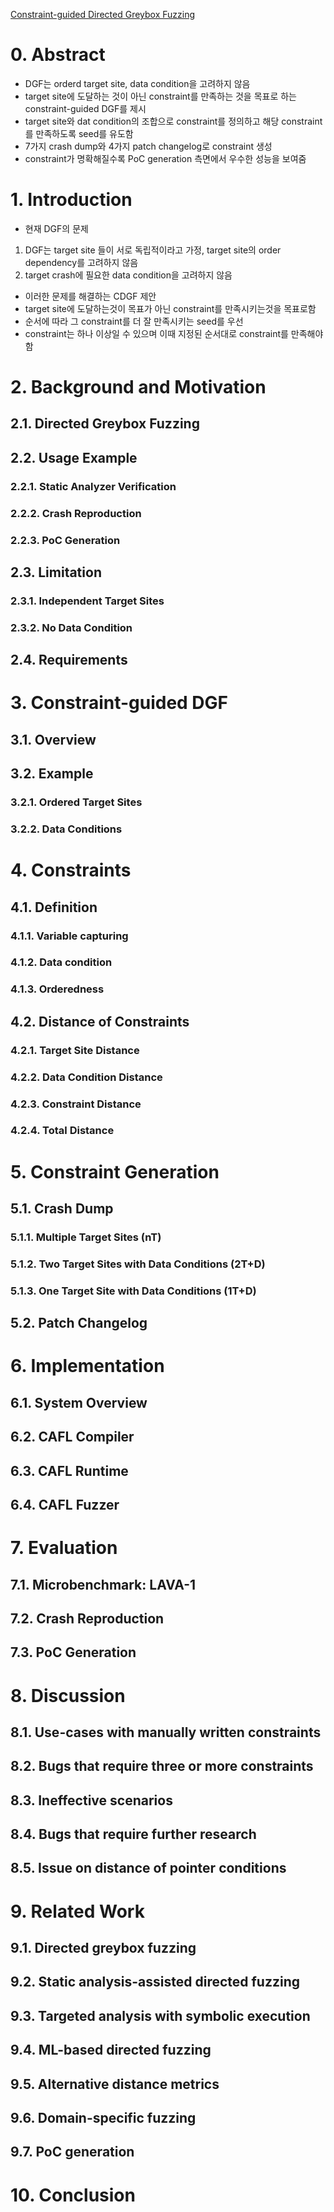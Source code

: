 [Constraint-guided Directed Greybox Fuzzing](https://www.usenix.org/system/files/sec21fall-lee-gwangmu.pdf)

# 0. Abstract
- DGF는 orderd target site, data condition을 고려하지 않음
- target site에 도달하는 것이 아닌 constraint를 만족하는 것을 목표로 하는 constraint-guided DGF를 제시
- target site와 dat condition의 조합으로 constraint를 정의하고 해당 constraint를 만족하도록 seed를 유도함
- 7가지 crash dump와 4가지 patch changelog로 constraint 생성
- constraint가 명확해질수록 PoC generation 측면에서 우수한 성능을 보여줌
# 1. Introduction
- 현재 DGF의 문제
1. DGF는 target site 들이 서로 독립적이라고 가정, target site의 order dependency를 고려하지 않음
2. target crash에 필요한 data condition을 고려하지 않음
- 이러한 문제를 해결하는 CDGF 제안
- target site에 도달하는것이 목표가 아닌 constraint를 만족시키는것을 목표로함
- 순서에 따라 그 constraint를 더 잘 만족시키는 seed를 우선
- constraint는 하나 이상일 수 있으며 이때 지정된 순서대로 constraint를 만족해야함
# 2. Background and Motivation

## 2.1. Directed Greybox Fuzzing

## 2.2. Usage Example

### 2.2.1. Static Analyzer Verification

### 2.2.2. Crash Reproduction

### 2.2.3. PoC Generation

## 2.3. Limitation

### 2.3.1. Independent Target Sites

### 2.3.2. No Data Condition

## 2.4. Requirements

# 3. Constraint-guided DGF

## 3.1. Overview

## 3.2. Example

### 3.2.1. Ordered Target Sites

### 3.2.2. Data Conditions

# 4. Constraints

## 4.1. Definition

### 4.1.1. Variable capturing

### 4.1.2. Data condition

### 4.1.3. Orderedness

## 4.2. Distance of Constraints

### 4.2.1. Target Site Distance

### 4.2.2. Data Condition Distance

### 4.2.3. Constraint Distance

### 4.2.4. Total Distance

# 5. Constraint Generation

## 5.1. Crash Dump

### 5.1.1. Multiple Target Sites (nT)

### 5.1.2. Two Target Sites with Data Conditions (2T+D)

### 5.1.3. One Target Site with Data Conditions (1T+D)

## 5.2. Patch Changelog

# 6. Implementation

## 6.1. System Overview

## 6.2. CAFL Compiler

## 6.3. CAFL Runtime

## 6.4. CAFL Fuzzer

# 7. Evaluation

## 7.1. Microbenchmark: LAVA-1

## 7.2. Crash Reproduction

## 7.3. PoC Generation

# 8. Discussion

## 8.1. Use-cases with manually written constraints

## 8.2. Bugs that require three or more constraints

## 8.3. Ineffective scenarios

## 8.4. Bugs that require further research

## 8.5. Issue on distance of pointer conditions

# 9. Related Work

## 9.1. Directed greybox fuzzing

## 9.2. Static analysis-assisted directed fuzzing

## 9.3. Targeted analysis with symbolic execution

## 9.4. ML-based directed fuzzing

## 9.5. Alternative distance metrics

## 9.6. Domain-specific fuzzing

## 9.7. PoC generation

# 10. Conclusion
